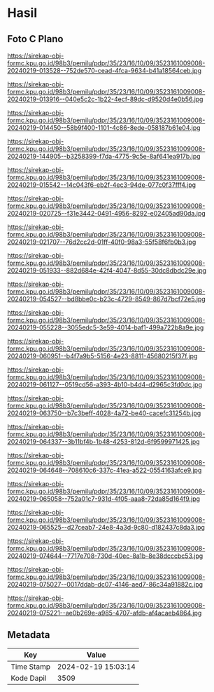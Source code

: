 # Hasil

## Foto C Plano

https://sirekap-obj-formc.kpu.go.id/98b3/pemilu/pdpr/35/23/16/10/09/3523161009008-20240219-013528--752de570-cead-4fca-9634-b41a18564ceb.jpg

https://sirekap-obj-formc.kpu.go.id/98b3/pemilu/pdpr/35/23/16/10/09/3523161009008-20240219-013916--040e5c2c-1b22-4ecf-89dc-d9520d4e0b56.jpg

https://sirekap-obj-formc.kpu.go.id/98b3/pemilu/pdpr/35/23/16/10/09/3523161009008-20240219-014450--58b9f400-1101-4c86-8ede-058187b61e04.jpg

https://sirekap-obj-formc.kpu.go.id/98b3/pemilu/pdpr/35/23/16/10/09/3523161009008-20240219-144905--b3258399-f7da-4775-9c5e-8af641ea917b.jpg

https://sirekap-obj-formc.kpu.go.id/98b3/pemilu/pdpr/35/23/16/10/09/3523161009008-20240219-015542--14c043f6-eb2f-4ec3-94de-077c0f37fff4.jpg

https://sirekap-obj-formc.kpu.go.id/98b3/pemilu/pdpr/35/23/16/10/09/3523161009008-20240219-020725--f31e3442-0491-4956-8292-e02405ad90da.jpg

https://sirekap-obj-formc.kpu.go.id/98b3/pemilu/pdpr/35/23/16/10/09/3523161009008-20240219-021707--76d2cc2d-01ff-40f0-98a3-55f58f6fb0b3.jpg

https://sirekap-obj-formc.kpu.go.id/98b3/pemilu/pdpr/35/23/16/10/09/3523161009008-20240219-051933--882d684e-42f4-4047-8d55-30dc8dbdc29e.jpg

https://sirekap-obj-formc.kpu.go.id/98b3/pemilu/pdpr/35/23/16/10/09/3523161009008-20240219-054527--bd8bbe0c-b23c-4729-8549-867d7bcf72e5.jpg

https://sirekap-obj-formc.kpu.go.id/98b3/pemilu/pdpr/35/23/16/10/09/3523161009008-20240219-055228--3055edc5-3e59-4014-baf1-499a722b8a9e.jpg

https://sirekap-obj-formc.kpu.go.id/98b3/pemilu/pdpr/35/23/16/10/09/3523161009008-20240219-060951--b4f7a9b5-5156-4e23-8811-45680215f37f.jpg

https://sirekap-obj-formc.kpu.go.id/98b3/pemilu/pdpr/35/23/16/10/09/3523161009008-20240219-061127--0519cd56-a393-4b10-b4d4-d2965c3fd0dc.jpg

https://sirekap-obj-formc.kpu.go.id/98b3/pemilu/pdpr/35/23/16/10/09/3523161009008-20240219-063750--b7c3beff-4028-4a72-be40-cacefc31254b.jpg

https://sirekap-obj-formc.kpu.go.id/98b3/pemilu/pdpr/35/23/16/10/09/3523161009008-20240219-064337--3b11bf4b-1b48-4253-812d-6f9599971425.jpg

https://sirekap-obj-formc.kpu.go.id/98b3/pemilu/pdpr/35/23/16/10/09/3523161009008-20240219-064648--708610c6-337c-41ea-a522-0554163afce9.jpg

https://sirekap-obj-formc.kpu.go.id/98b3/pemilu/pdpr/35/23/16/10/09/3523161009008-20240219-065058--752a01c7-931d-4f05-aaa8-72da85d164f9.jpg

https://sirekap-obj-formc.kpu.go.id/98b3/pemilu/pdpr/35/23/16/10/09/3523161009008-20240219-065525--d27ceab7-24e8-4a3d-9c80-d182437c8da3.jpg

https://sirekap-obj-formc.kpu.go.id/98b3/pemilu/pdpr/35/23/16/10/09/3523161009008-20240219-074644--7717e708-730d-40ec-8a1b-8e38dcccbc53.jpg

https://sirekap-obj-formc.kpu.go.id/98b3/pemilu/pdpr/35/23/16/10/09/3523161009008-20240219-075027--0017ddab-dc07-4146-aed7-86c34a91882c.jpg

https://sirekap-obj-formc.kpu.go.id/98b3/pemilu/pdpr/35/23/16/10/09/3523161009008-20240219-075221--ae0b269e-a985-4707-afdb-af4acaeb4864.jpg


## Metadata

| Key        | Value               |
| ---------- | ------------------- |
| Time Stamp | 2024-02-19 15:03:14 |
| Kode Dapil | 3509                |



